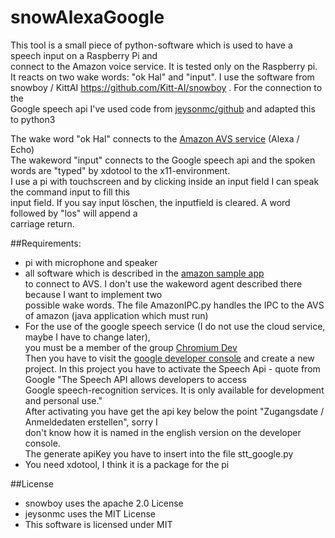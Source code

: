 # snowAlexaGoogle
This tool is a small piece of python-software which is used to have a speech input on a Raspberry Pi and  
connect to the Amazon voice service. It is tested only on the Raspberry pi.  
It reacts on two wake words: "ok Hal" and "input". I use the software from snowboy / KittAI
https://github.com/Kitt-AI/snowboy . For the connection to the  
Google speech api I've used code from [jeysonmc/github](https://github.com/jeysonmc/python-google-speech-scripts) 
and adapted this to python3  
 
The wake word "ok Hal" connects to the [Amazon AVS service](https://github.com/alexa/alexa-avs-sample-app) (Alexa / Echo)  
The wakeword  "input" connects to the Google speech api and the spoken words are "typed" by xdotool to the x11-environment.  
I use a pi with touchscreen and by clicking inside an input field I can speak the command input to fill this  
input field. If you say input löschen, the inputfield is cleared. A word followed by "los" will append a  
carriage return.

##Requirements:
* pi with microphone and speaker
* all software which is described in the [amazon sample app](https://github.com/alexa/alexa-avs-sample-app/wiki/Raspberry-Pi)  
to connect to AVS. I don't use the wakeword agent described there because I want to implement two  
possible wake words. The file AmazonIPC.py handles the IPC to the AVS of amazon (java application which must run) 
* For the use of the google speech service (I do not use the cloud service, maybe I have to change later),  
you must be a member of the group [Chromium Dev](https://groups.google.com/a/chromium.org/forum/?fromgroups#!forum/chromium-dev)  
Then you have to visit the [google developer console](https://console.cloud.google.com/) and create a new project. 
In this project you have to activate the Speech Api - quote from Google "The Speech API allows developers to access  
Google speech-recognition services. It is only available for development and personal use."   
After activating you have get the api key below the point "Zugangsdate / Anmeldedaten erstellen", sorry I  
don't know how it is named in the english version on the developer console.  
The generate apiKey you have to insert into the file stt_google.py
* You need xdotool, I think it is a package for the pi

##License 
* snowboy uses the apache 2.0 License
* jeysonmc uses the MIT License
* This software is licensed under MIT
 



